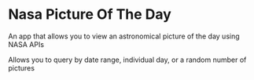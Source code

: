 # Nasa Picture Of The Day

An app that allows you to view an astronomical picture of the day using NASA APIs

Allows you to query by date range, individual day, or a random number of pictures
